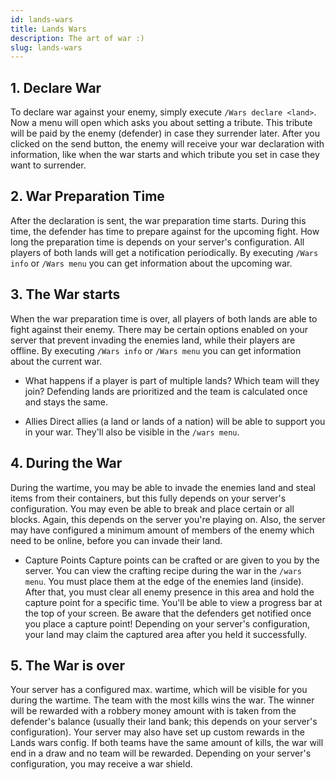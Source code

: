 ```yaml
---
id: lands-wars
title: Lands Wars
description: The art of war :)
slug: lands-wars
---
```


## 1. Declare War
To declare war against your enemy, simply execute `/Wars declare <land>`.
Now a menu will open which asks you about setting a tribute. This tribute will be paid by the enemy (defender) in case they surrender later.
After you clicked on the send button, the enemy will receive your war declaration with information, like when the war starts and which tribute you set in case they want to surrender.

## 2. War Preparation Time
After the declaration is sent, the war preparation time starts. During this time, the defender has time to prepare against for the upcoming fight. How long the preparation time is depends on your server's configuration. All players of both lands will get a notification periodically. By executing `/Wars info` or `/Wars menu` you can get information about the upcoming war.

## 3. The War starts
When the war preparation time is over, all players of both lands are able to fight against their enemy. There may be certain options enabled on your server that prevent invading the enemies land, while their players are offline. By executing `/Wars info` or `/Wars menu` you can get information about the current war.

- What happens if a player is part of multiple lands? Which team will they join?
Defending lands are prioritized and the team is calculated once and stays the same.

- Allies
Direct allies (a land or lands of a nation) will be able to support you in your war. They'll also be visible in the `/wars menu`.

## 4. During the War
During the wartime, you may be able to invade the enemies land and steal items from their containers, but this fully depends on your server's configuration. You may even be able to break and place certain or all blocks. Again, this depends on the server you're playing on. Also, the server may have configured a minimum amount of members of the enemy which need to be online, before you can invade their land.

- Capture Points
Capture points can be crafted or are given to you by the server. You can view the crafting recipe during the war in the `/wars menu`. You must place them at the edge of the enemies land (inside). After that, you must clear all enemy presence in this area and hold the capture point for a specific time. You'll be able to view a progress bar at the top of your screen. Be aware that the defenders get notified once you place a capture point! Depending on your server's configuration, your land may claim the captured area after you held it successfully.

## 5. The War is over
Your server has a configured max. wartime, which will be visible for you during the wartime. The team with the most kills wins the war. The winner will be rewarded with a robbery money amount with is taken from the defender's balance (usually their land bank; this depends on your server's configuration). Your server may also have set up custom rewards in the Lands wars config. If both teams have the same amount of kills, the war will end in a draw and no team will be rewarded. Depending on your server's configuration, you may receive a war shield.
